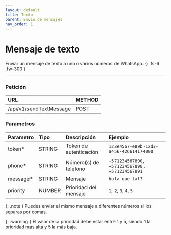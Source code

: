 ```yaml
---
layout: default
title: Texto
parent: Envio de mensajes
nav_order: 1
---
```


# Mensaje de texto

Enviar un mensaje de texto a uno o varios números de WhatsApp.
{: .fs-6 .fw-300 }

---

### Petición

| URL                     | METHOD |
| :---------------------- | :----- |
| /api/v1/sendTextMessage | POST   |

### Parametros

| Parametro | Tipo   | Descripción            | Ejemplo                                         |
| :-------- | :----- | :--------------------- | :---------------------------------------------- |
| token\*   | STRING | Token de autenticación | `123e4567-e89b-12d3-a456-426614174000`          |
| phone\*   | STRING | Número(s) de teléfono  | `+571234567890`, `+571234567890, +571234567891` |
| message\* | STRING | Mensaje                | `hola que tal?`                                 |
| priority  | NUMBER | Prioridad del mensaje  | `1`, `2`, `3`, `4`, `5`                         |

{: .note }
Puedes enviar el mismo mensaje a diferentes números si los separas por comas.

{: .warning }
El valor de la prioridad debe estar entre 1 y 5, siendo 1 la prioridad más alta y 5 la más baja.
